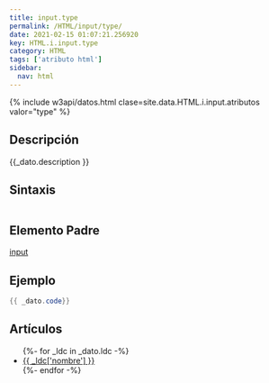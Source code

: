 ```yaml
---
title: input.type
permalink: /HTML/input/type/
date: 2021-02-15 01:07:21.256920
key: HTML.i.input.type
category: HTML
tags: ['atributo html']
sidebar: 
  nav: html
---
```


{% include w3api/datos.html clase=site.data.HTML.i.input.atributos valor="type" %}

## Descripción
{{_dato.description }}

## Sintaxis
~~~html
~~~

## Elemento Padre
[input](/HTML/input/)

## Ejemplo
~~~java
{{ _dato.code}}
~~~

## Artículos
<ul>
{%- for _ldc in _dato.ldc -%}
   <li>
       <a href="{{_ldc['url'] }}">{{ _ldc['nombre'] }}</a>
   </li>
{%- endfor -%}
</ul>
